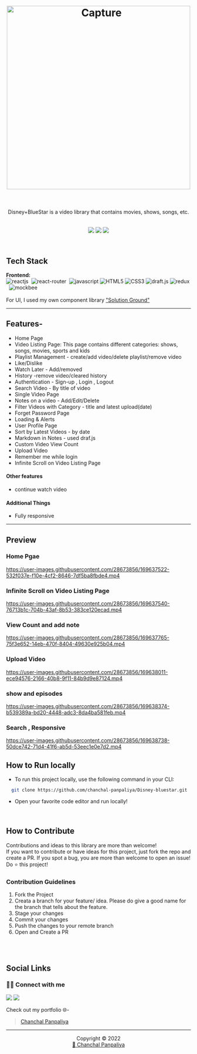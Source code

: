 <h1 align="center">
  <br />
  <a href="https://disney-bluestar.netlify.app/">
      <img src="https://user-images.githubusercontent.com/28673856/169635802-2710487a-1263-4fad-a8bc-2ab0e2aa5e49.png" alt="Capture" width="500"></a>
  <br />
  <br />
</h1>
<p align="center"> Disney+BlueStar is a video library that contains movies, shows, songs, etc. </p>
<br />

<div align="center">
<img src="https://img.shields.io/badge/version-v1-green" align="center"/>
<img src="https://img.shields.io/badge/label-open--source-blue" align="center"/>
<img src="https://api.netlify.com/api/v1/badges/8b083945-912e-4f2d-90fd-9f8bcf06aeee/deploy-status" align="center"/>
</div>
<br />
<br />
<!-- BUILT WITH -->

## **Tech Stack**
**Frontend:**
<br />
![reactjs](https://img.shields.io/badge/React-20232A?style=for-the-badge&logo=react&logoColor=61DAFB)&nbsp;
![react-router](https://img.shields.io/badge/React_Router-CA4245?style=for-the-badge&logo=react-router&logoColor=white)&nbsp;
![javascript](https://img.shields.io/badge/JavaScript-323330?style=for-the-badge&logo=javascript&logoColor=F7DF1E)
![HTML5](https://img.shields.io/badge/html5-%23E34F26.svg?style=for-the-badge&logo=html5&logoColor=white)
![CSS3](https://img.shields.io/badge/css3-%231572B6.svg?style=for-the-badge&logo=css3&logoColor=white)
![draft.js](https://img.shields.io/badge/draft.js-%231572B6.svg?style=for-the-badge&logo=draft.js&logoColor=white)
![redux](https://img.shields.io/badge/redux-20232A?style=for-the-badge&logo=redux&logoColor=61DAFB)&nbsp;
![mockbee](https://img.shields.io/badge/mockbee-323330?style=for-the-badge&logo=mockbee&logoColor=F7DF1E)
<br/><br/>
For UI, I used my own component library <a href="https://solutionground.netlify.app/"> "Solution Ground" </a>
<br/>

<hr/>

</hr/>
<h2>Features-</h2>

<ul>
  <li> Home Page </li>
  <li> Video Listing Page: This page contains different categories: shows, songs, movies, sports and kids </li>
  <li> Playlist Management - create/add video/delete playlist/remove video</li>
  <li> Like/Dislike </li>
  <li> Watch Later - Add/removed</li>
  <li> History -remove video/cleared history</li>
  <li> Authentication - Sign-up , Login , Logout</li>
  <li> Search Video - By title of video</li>
  <li> Single Video Page </li>
  <li> Notes on a video - Add/Edit/Delete</li>
  <li> Filter Videos with Category - title and latest upload(date)</li>
  <li> Forget Password Page </li>
  <li> Loading & Alerts </li>
  <li> User Profile Page </li>
  <li> Sort by Latest Videos - by date</li>
  <li> Markdown in Notes - used draf.js </li>
  <li> Custom Video View Count </li>
  <li> Upload Video </li>
  <li> Remember me while login </li>
  <li> Infinite Scroll on Video Listing Page </li>
</ul>
<h4> Other features</h4>
<ul>
  <li> continue watch video </li>
</ul>
<h4> Additional Things </h4>
<ul>
  <li> Fully responsive </li>  
</ul>

<hr/>
<h2> Preview </h2>

<h3> Home Pgae </h3>

https://user-images.githubusercontent.com/28673856/169637522-532f037e-f10e-4cf2-8646-7df5ba8fbde4.mp4




<h3> Infinite Scroll on Video Listing Page </h3>


https://user-images.githubusercontent.com/28673856/169637540-76713b1c-704b-43af-8b53-383ce120ecad.mp4

<h3> View Count and add note </h3>


https://user-images.githubusercontent.com/28673856/169637765-75f3e652-14eb-470f-8404-49630e925b04.mp4

<h3> Upload Video </h3>



https://user-images.githubusercontent.com/28673856/169638011-ece94576-2166-40b8-9f11-84b9d9e87124.mp4

<h3> show and episodes </h3>



https://user-images.githubusercontent.com/28673856/169638374-b539389a-bd20-4448-adc3-8da4ba581feb.mp4

<h3> Search , Responsive </h3>





https://user-images.githubusercontent.com/28673856/169638738-50dce742-71d4-41f6-ab5d-53eec1e0e7d2.mp4

## **How to Run locally**
- To run this project locally, use the following command in your CLI:

```bash
  git clone https://github.com/chanchal-panpaliya/Disney-bluestar.git
```
- Open your favorite code editor and run locally!

<br />
<!-- CONTRIBUTING -->

## **How to Contribute**

Contributions and ideas to this library are more than welcome! <br />
If you want to contribute or have ideas for this project, just fork the repo and create a PR. If you spot a bug, you are more than welcome to open an issue! Do ⭐ this project! 

### Contribution Guidelines
1. Fork the Project
2. Creata a branch for your feature/ idea. Please do give a good name for the branch that tells about the feature.
3. Stage your changes
4. Commit your changes
5. Push the changes to your remote branch
6. Open and Create a PR

<br />
<br />
<!-- SOCIAL LINKS -->

## **Social Links**
<!-- SOCIAL LINKS -->

<h3> 👨‍💻 Connect with me </h3>

<a href="https://twitter.com/CPanpaliya"><img src="https://img.shields.io/badge/Twitter-1DA1F2?style=for-the-badge&logo=twitter&logoColor=white"/></a>
<a href="https://www.linkedin.com/in/chanchal-panpaliya/"><img src="https://img.shields.io/badge/LinkedIn-0077B5?style=for-the-badge&logo=linkedin&logoColor=white"/></a>


Check out my portfolio 🌐-
> [Chanchal Panpaliya](https://chanchal-panpaliya.netlify.app/) 
<hr />
<p align="center">Copyright &copy; 2022 
  <br />
  <a href="https://chanchal-panpaliya.netlify.app/">🚀 Chanchal Panpaliya </a>
</p>
